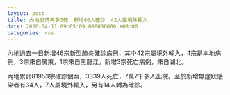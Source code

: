 ```yaml
---
layout: post
title: 內地疫情再多3死　新增46人確診　42人屬境外輸入
date: 2020-04-11 09:05:09.000000000 +08:00
categories: rss
---
```


內地過去一日新增46宗新型肺炎確診病例，其中42宗屬境外輸入，4宗是本地病例，3宗來自廣東，1宗來自黑龍江。新增3宗死亡病例，來自湖北。

內地累計81953宗確診個案，3339人死亡，7萬7千多人出院。至於新增無症狀感染者有34人，7人屬境外輸入，另有14人轉為確診。
